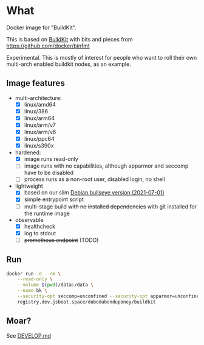 # What

Docker image for "BuildKit".

This is based on [BuildKit](https://github.com/moby/buildkit) with bits and pieces from https://github.com/docker/binfmt

Experimental. This is mostly of interest for people who want to roll their own multi-arch enabled buildkit nodes, as an example.

## Image features

* multi-architecture:
  * [x] linux/amd64
  * [x] linux/386
  * [x] linux/arm64
  * [x] linux/arm/v7
  * [x] linux/arm/v6
  * [x] linux/ppc64
  * [x] linux/s390x
* hardened:
  * [x] image runs read-only
  * [ ] image runs with no capabilities, although apparmor and seccomp have to be disabled
  * [ ] process runs as a non-root user, disabled login, no shell
* lightweight
  * [x] based on our slim [Debian bullseye version (2021-07-01)](https://github.com/dubo-dubon-duponey/docker-debian)
  * [x] simple entrypoint script
  * [ ] multi-stage build ~~with no installed dependencies~~ with git installed for the runtime image
* observable
  * [x] healthcheck
  * [x] log to stdout
  * [ ] ~~prometheus endpoint~~ (TODO)

## Run

```bash
docker run -d --rm \
    --read-only \
    --volume $(pwd)/data:/data \
    --name bk \
    --security-opt seccomp=unconfined --security-opt apparmor=unconfined \
    registry.dev.jsboot.space/dubodubonduponey/buildkit
```

## Moar?

See [DEVELOP.md](DEVELOP.md)

<!--

Possible caveats: sudo sh -c "echo 1 > /proc/sys/kernel/unprivileged_userns_clone"

-->
